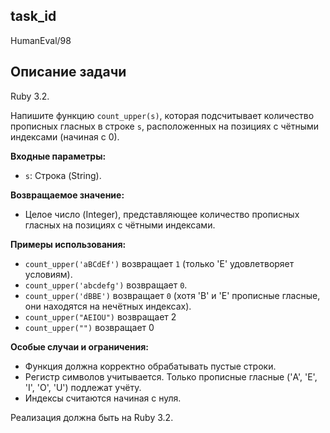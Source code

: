 ## task_id
HumanEval/98

## Описание задачи
Ruby 3.2.

Напишите функцию `count_upper(s)`, которая подсчитывает количество прописных гласных в строке `s`, расположенных на позициях с чётными индексами (начиная с 0).

**Входные параметры:**

* `s`: Строка (String).

**Возвращаемое значение:**

* Целое число (Integer), представляющее количество прописных гласных на позициях с чётными индексами.

**Примеры использования:**

* `count_upper('aBCdEf')` возвращает `1` (только 'E' удовлетворяет условиям).
* `count_upper('abcdefg')` возвращает `0`.
* `count_upper('dBBE')` возвращает `0` (хотя 'B' и 'E' прописные гласные, они находятся на нечётных индексах).
* `count_upper("AEIOU")` возвращает 2
* `count_upper("")` возвращает 0


**Особые случаи и ограничения:**

* Функция должна корректно обрабатывать пустые строки.
* Регистр символов учитывается.  Только прописные гласные ('A', 'E', 'I', 'O', 'U') подлежат учёту.
* Индексы считаются начиная с нуля.


Реализация должна быть на Ruby 3.2.

